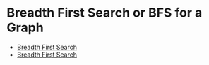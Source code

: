 # Breadth First Search or BFS for a Graph

- [Breadth First Search](https://www.programiz.com/dsa/graph-bfs)
- [Breadth First Search](https://www.geeksforgeeks.org/breadth-first-search-or-bfs-for-a-graph/)
